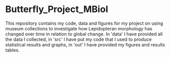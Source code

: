 # Butterfly_Project_MBiol
This repository contains my code, data and figures for my project on using museum collections to investigate how Lepidopteran morphology has changed over time in relation to global change. In 'data' I have provided all the data I collected, in 'src' I have put my code that I used to produce statistical results and graphs, in 'out' I have provided my figures and results tables.
